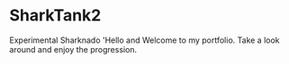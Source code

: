 # SharkTank2
Experimental Sharknado
'Hello and Welcome to my portfolio. Take a look around and enjoy the progression.
